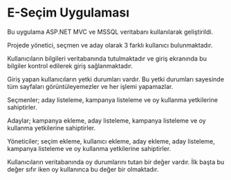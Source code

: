 <h1>E-Seçim Uygulaması</h1>

Bu uygulama ASP.NET MVC ve MSSQL veritabanı kullanılarak geliştirildi.

Projede yönetici, seçmen ve aday olarak 3 farklı kullanıcı bulunmaktadır.

Kullanıcıların bilgileri veritabanında tutulmaktadır ve giriş ekranında bu bilgiler kontrol edilerek giriş sağlanmaktadır.

Giriş yapan kullanıcıların yetki durumları vardır. Bu yetki durumları sayesinde tüm sayfaları görüntüleyemezler ve her işlemi yapamazlar.

Seçmenler; aday listeleme, kampanya listeleme ve oy kullanma yetkilerine sahiptirler.

Adaylar; kampanya ekleme, aday listeleme, kampanya listeleme ve oy kullanma yetkilerine sahiptirler.

Yöneticiler; seçim ekleme, kullanıcı ekleme, aday ekleme,  aday listeleme, kampanya listeleme ve oy kullanma yetkilerine sahiptirler.

Kullanıcıların veritabanında oy durumlarını tutan bir değer vardır. İlk başta bu değer sıfır iken oy kullanınca bu değer bir olmaktadır.



